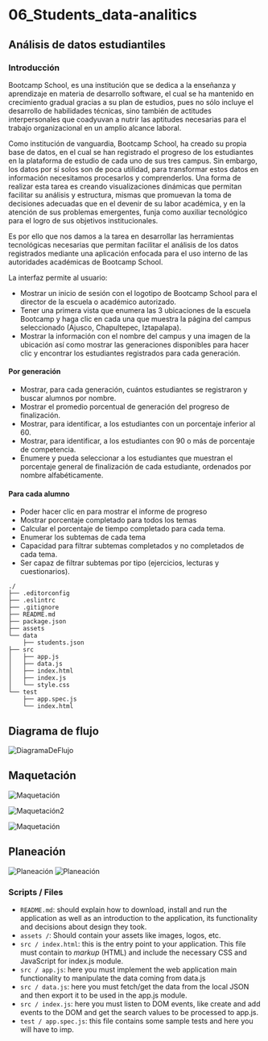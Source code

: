 # 06_Students_data-analitics

## Análisis de datos estudiantiles

### Introducción

Bootcamp School, es una institución que se dedica a la enseñanza y aprendizaje en materia de desarrollo software, el cual se ha mantenido en crecimiento gradual gracias a su plan de estudios, pues no sólo incluye el desarrollo de habilidades técnicas, sino también de actitudes interpersonales que coadyuvan a nutrir las aptitudes necesarias para el trabajo organizacional en un amplio alcance laboral.

Como institución de vanguardia, Bootcamp School, ha creado su propia base de datos, en el cual se han registrado el progreso de los estudiantes en la plataforma de estudio de cada uno de sus tres campus. Sin embargo, los datos por sí solos son de poca utilidad, para transformar estos datos en información necesitamos procesarlos y comprenderlos. Una forma de realizar esta tarea es creando visualizaciones dinámicas que permitan facilitar su análisis y estructura, mismas que promuevan la toma de decisiones adecuadas que en el devenir de su labor académica, y en la atención de sus problemas emergentes, funja como auxiliar tecnológico para el logro de sus objetivos institucionales.

Es por ello que nos damos a la tarea en desarrollar las herramientas tecnológicas necesarias que permitan facilitar el análisis de los datos registrados mediante una aplicación enfocada para el uso interno de las autoridades académicas de Bootcamp School.

La interfaz permite al usuario:

- Mostrar un inicio de sesión con el logotipo de Bootcamp School para el director de la escuela o académico autorizado.
- Tener una primera vista que enumera las 3 ubicaciones de la escuela Bootcamp y haga clic en cada una que muestra la página del campus seleccionado (Ajusco, Chapultepec, Iztapalapa).
- Mostrar la información con el nombre del campus y una imagen de la ubicación así como mostrar las generaciones disponibles para hacer clic y encontrar los estudiantes registrados para cada generación.

#### Por generación

- Mostrar, para cada generación, cuántos estudiantes se registraron y buscar alumnos por nombre.
- Mostrar el promedio porcentual de generación del progreso de finalización.
- Mostrar, para identificar, a los estudiantes con un porcentaje inferior al 60.
- Mostrar, para identificar, a los estudiantes con 90 o más de porcentaje de competencia.
- Enumere y pueda seleccionar a los estudiantes que muestran el porcentaje general de finalización de cada estudiante, ordenados por nombre alfabéticamente.

#### Para cada alumno

- Poder hacer clic en para mostrar el informe de progreso
- Mostrar porcentaje completado para todos los temas
- Calcular el porcentaje de tiempo completado para cada tema.
- Enumerar los subtemas de cada tema
- Capacidad para filtrar subtemas completados y no completados de cada tema.
- Ser capaz de filtrar subtemas por tipo (ejercicios, lecturas y cuestionarios).

```text
./
├── .editorconfig
├── .eslintrc
├── .gitignore
├── README.md
├── package.json
├── assets
└── data
    ├── students.json
├── src
│   ├── app.js
│   ├── data.js
│   ├── index.html
│   ├── index.js
│   └── style.css
└── test
    ├── app.spec.js
    └── index.html
```

## Diagrama de flujo

![DiagramaDeFlujo](./assets/Diagramadeflujo.png)

## Maquetación

![Maquetación](./assets/Maquetacion1.jpeg)

![Maquetación2](./assets/Maquetacion2.jpeg)

![Maquetación](./assets/Maquetacion3.jpeg)

## Planeación

![Planeación](./assets/Planeacion1.png)
![Planeación](./assets/Planeacion2.png)

### Scripts / Files

- `README.md`: should explain how to download, install and run the application as well as an introduction to the application, its functionality and decisions about design they took.
- `assets /`: Should contain your assets like images, logos, etc.
- `src / index.html`: this is the entry point to your application. This file must contain to _markup_ (HTML) and include the necessary CSS and JavaScript for index.js module.
- `src / app.js`: here you must implement the web application main functionality to manipulate the data coming from data.js
- `src / data.js`: here you must fetch/get the data from the local JSON and then export it to be used in the app.js module.
- `src / index.js`: here you must listen to DOM events, like create and add events to the DOM and get the search values to be processed to app.js.
- `test / app.spec.js`: this file contains some sample tests and here you will have to imp.
